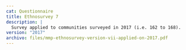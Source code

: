 ```yaml
---
cat: Questionnaire
title: Ethnosurvey 7
description: |
  Survey applied to communities surveyed in 2017 (i.e. 162 to 168).
version: "2017"
archivo: files/mmp-ethnosurvey-version-vii-applied-on-2017.pdf
---
```

